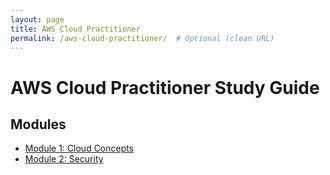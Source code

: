 ```yaml
---
layout: page
title: AWS Cloud Practitioner
permalink: /aws-cloud-practitioner/  # Optional (clean URL)
---
```

# AWS Cloud Practitioner Study Guide

## Modules
- [Module 1: Cloud Concepts](module01/)
- [Module 2: Security](module02/)